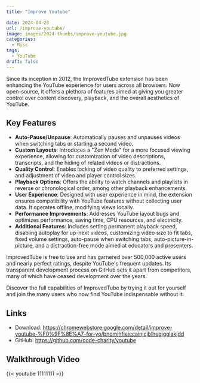 ```yaml
---
title: "Improve Youtube"

date: 2024-04-23
url: /improve-youtube/
image: images/2024-thumbs/improve-youtube.jpg
categories:
  - Misc
tags:
  - YouTube
draft: false
---
```

Since its inception in 2012, the ImprovedTube extension has been enhancing the YouTube experience for users across all browsers. Now open-source, it offers a plethora of features aimed at giving you greater control over content discovery, playback, and the overall aesthetics of YouTube. <!--more-->

## Key Features

- **Auto-Pause/Unpause**: Automatically pauses and unpauses videos when switching tabs or starting a second video.
- **Custom Layouts**: Introduces a "Zen Mode" for a more focused viewing experience, allowing for customization of video descriptions, transcripts, and the hiding of related videos or distractions.
- **Quality Control**: Enables locking of video quality to preferred settings, and adjustment of video and player control sizes.
- **Playback Options**: Offers the ability to watch channels and playlists in reverse or chronological order, among other playback enhancements.
- **User Experience**: Designed with user experience in mind, the extension ensures compatibility with YouTube features without collecting user data. It operates offline, modifying views locally.
- **Performance Improvements**: Addresses YouTube layout bugs and optimizes performance, saving time, CPU resources, and electricity.
- **Additional Features**: Includes setting permanent playback speed, disabling autoplay for up-next videos, customizing video size to fit tabs, fixed volume settings, auto-pause when switching tabs, auto-picture-in-picture, and a distraction-free mode aimed at educators and presenters.

ImprovedTube is free to use and has garnered over 500,000 active users and nearly perfect ratings, despite YouTube's frequent updates. Its transparent development process on GitHub sets it apart from competitors, many of which have ceased development over the years.

Discover the full capabilities of ImprovedTube by trying it out for yourself and join the many users who now find YouTube indispensable without it.

## Links

- Download: <https://chromewebstore.google.com/detail/improve-youtube-%F0%9F%8E%A7-for-yo/bnomihfieiccainjcjblhegjgglakjdd>
- GitHub: <https://github.com/code-charity/youtube>

## Walkthrough Video

{{< youtube 11111111 >}}
